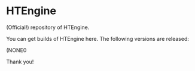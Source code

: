 # HTEngine
(Official!) repository of HTEngine.

You can get builds of HTEngine here.
The following versions are released:

(NONE0

Thank you!
